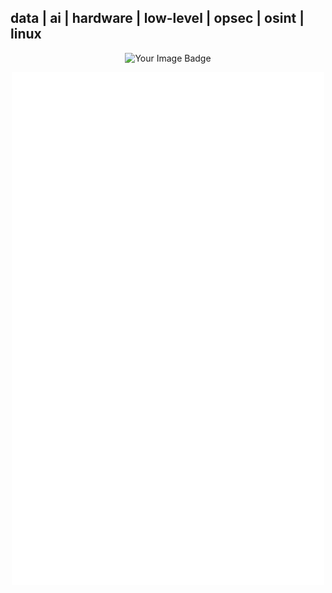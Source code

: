data | ai | hardware | low-level | opsec | osint | linux
---
<p align="center"><img src="https://tryhackme-badges.s3.amazonaws.com/wtznc.png" alt="Your Image Badge" /></p>
<p align="center"><img src="/github-metrics.svg" alt="Metrics" width="500"></p>


